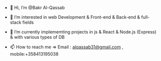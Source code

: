 - 👋 Hi, I’m @Bakr Al-Qassab
- 👀 I’m interested in web Development & Front-end & Back-end & full-stack fields
- 🌱 I’m currently implememting projects in js & React & Node.js (Express) & with various types of DB

- 📫 How to reach me => 
Email : alqassab31@gmail.com , 
mobile:+358413195038

<!---
BakrAlqassab/BakrAlqassab is a ✨ special ✨ repository because its `README.md` (this file) appears on your GitHub profile.
You can click the Preview link to take a look at your changes.
--->
